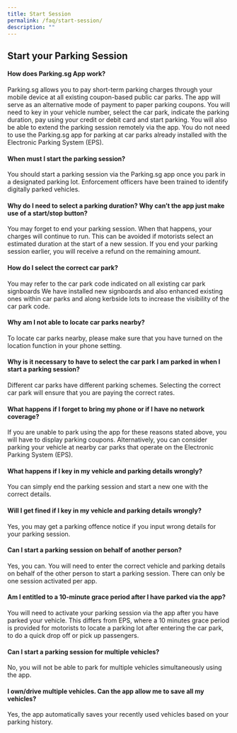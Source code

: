 ```yaml
---
title: Start Session
permalink: /faq/start-session/
description: ""
---
```

## **Start your Parking Session**

#### **How does Parking.sg App work?**
Parking.sg allows you to pay short-term parking charges through your mobile device at all existing coupon-based public car parks. The app will serve as an alternative mode of payment to paper parking coupons. You will need to key in your vehicle number, select the car park, indicate the parking duration, pay using your credit or debit card and start parking. You will also be able to extend the parking session remotely via the app. You do not need to use the Parking.sg app for parking at car parks already installed with the Electronic Parking System (EPS).

#### **When must I start the parking session?**
You should start a parking session via the Parking.sg app once you park in a designated parking lot. Enforcement officers have been trained to identify digitally parked vehicles. 

#### **Why do I need to select a parking duration? Why can’t the app just make use of a start/stop button?**
You may forget to end your parking session. When that happens, your charges will continue to run. This can be avoided if motorists select an estimated duration at the start of a new session. If you end your parking session earlier, you will receive a refund on the remaining amount.

 

#### **How do I select the correct car park?**
You may refer to the car park code indicated on all existing car park signboards We have installed new signboards and also enhanced existing ones within car parks and along kerbside lots to increase the visibility of the car park code.

#### **Why am I not able to locate car parks nearby?**

To locate car parks nearby, please make sure that you have turned on the location function in your phone setting.

#### **Why is it necessary to have to select the car park I am parked in when I start a parking session?**
Different car parks have different parking schemes. Selecting the correct car park will ensure that you are paying the correct rates.

#### **What happens if I forget to bring my phone or if I have no network coverage?**
If you are unable to park using the app for these reasons stated above, you will have to display parking coupons. Alternatively, you can consider parking your vehicle at nearby car parks that operate on the Electronic Parking System (EPS).

#### **What happens if I key in my vehicle and parking details wrongly?**
You can simply end the parking session and start a new one with the correct details.

#### **Will I get fined if I key in my vehicle and parking details wrongly?**
Yes, you may get a parking offence notice if you input wrong details for your parking session.

#### **Can I start a parking session on behalf of another person?**
Yes, you can. You will need to enter the correct vehicle and parking details on behalf of the other person to start a parking session. There can only be one session activated per app.

#### **Am I entitled to a 10-minute grace period after I have parked via the app?**
You will need to activate your parking session via the app after you have parked your vehicle. This differs from EPS, where a 10 minutes grace period is provided for motorists to locate a parking lot after entering the car park, to do a quick drop off or pick up passengers.

#### **Can I start a parking session for multiple vehicles?**
No, you will not be able to park for multiple vehicles simultaneously using the app.

#### **I own/drive multiple vehicles. Can the app allow me to save all my vehicles?**
Yes, the app automatically saves your recently used vehicles based on your parking history.
